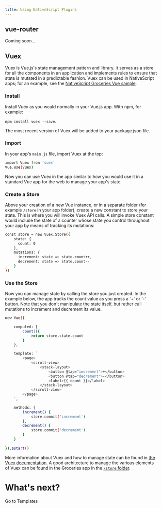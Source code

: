 ```yaml
---
title: Using NativeScript Plugins
---
```


## vue-router

Coming soon...

## Vuex

Vuex is Vue.js's state management pattern and library. It serves as a store for all the components in an application and implements rules to ensure that state is mutated in a predictable fashion. Vuex can be used in NativeScript apps; for an example, see the [NativeScript Groceries Vue sample](https://github.com/tralves/groceries-ns-vue). 

### Install

Install Vuex as you would normally in your Vue.js app. With npm, for example:

`npm install vuex --save`.

The most recent version of Vuex will be added to your package.json file.

### Import

In your app's `main.js` file, import Vuex at the top:

```sh
import Vuex from 'vuex'
Vue.use(Vuex)
```
Now you can use Vuex in the app similar to how you would use it in a standard Vue app for the web to manage your app's state.

### Create a Store

Above your creation of a new Vue instance, or in a separate folder (for example `/store` in your app folder), create a new constant to store your state. This is where you will invoke Vuex API calls. A simple store constant would include the state of a counter whose state you control throughout your app by means of tracking its mutations:

```sh
const store = new Vuex.Store({
    state: {
      count: 0
    },
    mutations: {
      increment: state => state.count++,
      decrement: state => state.count--
    }
})
```

### Use the Store

Now you can manage state by calling the store you just created. In the example below, the app tracks the count value as you press a '+' or '-' button. Note that you don't manipulate the state itself, but rather call mutations to increment and decrement its value.

```sh
new Vue({

    computed: {
        count(){
            return store.state.count
        }
    },

    template: `
        <page>
            <scroll-view>
                <stack-layout>
                    <button @tap="increment">+</button>
                    <button @tap="decrement">-</button>
                    <label>{{ count }}</label>
                </stack-layout>
            </scroll-view>
        </page>
    `,

    methods: {
        increment() {
            store.commit('increment')
        },
        decrement() {
            store.commit('decrement')
        }
    }
   
}).$start()
```
More information about Vuex and how to manage state can be found in [the Vuex documentation](https://vuex.vuejs.org/en/core-concepts.html). A good architecture to manage the various elements of Vuex can be found in the Groceries app in the [`/store` folder](https://github.com/tralves/groceries-ns-vue/tree/master/app/store).


# What's next?

<a router-link="/templates" class="docute-button docute-button-success">
    Go to Templates
</a>
